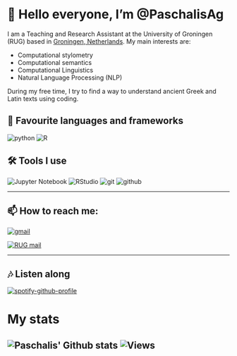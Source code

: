 # 👋 Hello everyone, I’m @PaschalisAg

I am a Teaching and Research Assistant at the University of Groningen (RUG) based in [Groningen, Netherlands](https://www.google.com/maps/@53.2185088,6.5568768,14z). My main interests are:
- Computational stylometry
- Computational semantics
- Computational Linguistics
- Natural Language Processing (NLP)

During my free time, I try to find a way to understand ancient Greek and Latin texts using coding.


## 📄 Favourite languages and frameworks

![python](https://img.shields.io/badge/Python-%2312100E.svg?logo=python&style=for-the-badge)
![R](https://img.shields.io/badge/-R-9cf)
## 🛠 Tools I use

![Jupyter Notebook](https://img.shields.io/badge/Jupyter%20Notebook-%2312100E.svg?&color=orange)
![RStudio](https://img.shields.io/badge/R%20Studio-%2312100E.svg?&color=9cf)
![git](https://img.shields.io/badge/git-%2312100E.svg?logo=git&style=for-the-badge)
![github](https://img.shields.io/badge/github-%2312100E.svg?logo=github&style=for-the-badge)

---

##  📫 How to reach me:

[![gmail](https://img.shields.io/badge/Gmail-%2312100E.svg?logo=gmail&style=for-the-badge)](pasxalisag9@gmail.com)

[![RUG mail](https://img.shields.io/badge/RUG%20mail-%2312100E.svg?logo=gmail&style=for-the-badge)](p.agapitos@rug.nl)

---

## 🎶 Listen along

[![spotify-github-profile](https://spotify-github-profile.vercel.app/api/view?uid=1114065752&cover_image=true&theme=natemoo-re&bar_color=53b14f&bar_color_cover=true)](https://open.spotify.com/track/0nUCaKwNqO5whVAhEX1A1R?si=8cc1371595b447a8)

# My stats
![Paschalis' Github stats](https://github-readme-stats.vercel.app/api?username=PaschalisAg&show_icons=true&theme=transparent)
![Views](https://komarev.com/ghpvc/?username=PaschalisAg&color=0b3c7f&style=for-the-badge)
---
